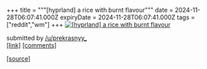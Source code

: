 +++
title = """[hyprland] a rice with burnt flavour"""
date = 2024-11-28T06:07:41.000Z
expiryDate = 2024-11-28T06:07:41.000Z
tags = ["reddit","wm"]
+++
[![[hyprland] a rice with burnt flavour](https://b.thumbs.redditmedia.com/S7NKsEXfcZytQIvSAJd-AF6FdcAAH-VFqm9mlRA-Cnk.jpg "[hyprland] a rice with burnt flavour")](https://www.reddit.com/r/unixporn/comments/1h1pg7x/hyprland_a_rice_with_burnt_flavour/)

submitted by [/u/prekrasnyy\_](https://www.reddit.com/user/prekrasnyy_)  
[\[link\]](https://www.reddit.com/gallery/1h1pg7x) [\[comments\]](https://www.reddit.com/r/unixporn/comments/1h1pg7x/hyprland_a_rice_with_burnt_flavour/)

[[source]](https://www.reddit.com/r/unixporn/comments/1h1pg7x/hyprland_a_rice_with_burnt_flavour/)
